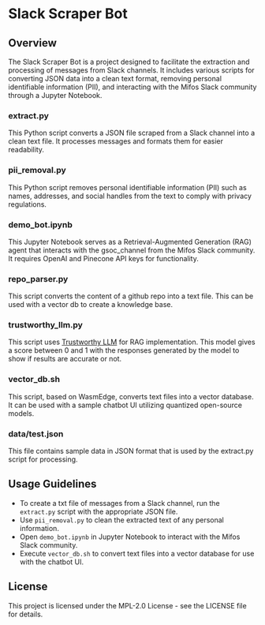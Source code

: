 # Slack Scraper Bot

## Overview
The Slack Scraper Bot is a project designed to facilitate the extraction and processing of messages from Slack channels. It includes various scripts for converting JSON data into a clean text format, removing personal identifiable information (PII), and interacting with the Mifos Slack community through a Jupyter Notebook.

### extract.py
This Python script converts a JSON file scraped from a Slack channel into a clean text file. It processes messages and formats them for easier readability.

### pii_removal.py
This Python script removes personal identifiable information (PII) such as names, addresses, and social handles from the text to comply with privacy regulations.

### demo_bot.ipynb
This Jupyter Notebook serves as a Retrieval-Augmented Generation (RAG) agent that interacts with the gsoc_channel from the Mifos Slack community. It requires OpenAI and Pinecone API keys for functionality.

### repo_parser.py
This script converts the content of a github repo into a text file. This can be used with a vector db to create a knowledge base.

### trustworthy_llm.py
This script uses [Trustworthy LLM](https://cleanlab.ai/blog/trustworthy-language-model/) for RAG implementation. This model gives a score between 0 and 1 with the responses generated by the model to show if results are accurate or not.

### vector_db.sh
This script, based on WasmEdge, converts text files into a vector database. It can be used with a sample chatbot UI utilizing quantized open-source models.

### data/test.json
This file contains sample data in JSON format that is used by the extract.py script for processing.


## Usage Guidelines
- To create a txt file of messages from a Slack channel, run the `extract.py` script with the appropriate JSON file.
- Use `pii_removal.py` to clean the extracted text of any personal information.
- Open `demo_bot.ipynb` in Jupyter Notebook to interact with the Mifos Slack community.
- Execute `vector_db.sh` to convert text files into a vector database for use with the chatbot UI.

## License
This project is licensed under the MPL-2.0 License - see the LICENSE file for details.